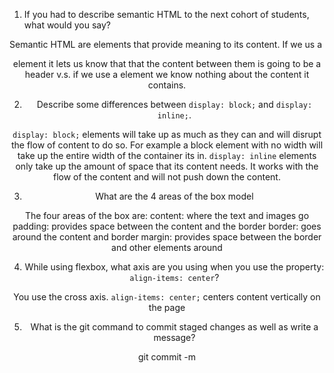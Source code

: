 1. If you had to describe semantic HTML to the next cohort of students, what would you say?

Semantic HTML are elements that provide meaning to its content. If we us a <header> element it lets us know that
that the content between them is going to be a header v.s. if we use a <span> element we know 
nothing about the content it contains. 

2. Describe some differences between ```display: block;``` and ```display: inline;```.

```display: block;``` elements will take up as much as they can and will disrupt the flow of content
to do so. For example a block element with no width will take up the entire width of the container its in.
```display: inline``` elements only take up the amount of space that its content needs. It works with the flow
of the content and will not push down the content. 

3. What are the 4 areas of the box model

The four areas of the box are:
	content: where the text and images go
	padding: provides space between the content and the border
	border: goes around the content and border
	margin: provides space between the border and other elements around

4. While using flexbox, what axis are you using when you use the property: ```align-items: center```?

You use the cross axis. ```align-items: center;``` centers content vertically on the page

5. What is the git command to commit staged changes as well as write a message? 

git commit -m